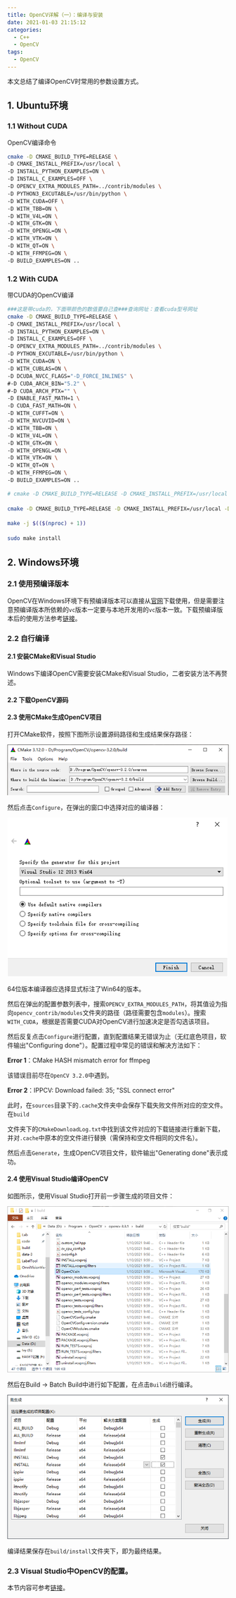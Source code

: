 ```yaml
---
title: OpenCV详解（一）：编译与安装
date: 2021-01-03 21:15:12
categories: 
  - C++
  - OpenCV
tags: 
  - OpenCV
---
```


本文总结了编译OpenCV时常用的参数设置方式。

<!--more-->

## 1. Ubuntu环境

### 1.1 Without CUDA

OpenCV编译命令

```bash
cmake -D CMAKE_BUILD_TYPE=RELEASE \
-D CMAKE_INSTALL_PREFIX=/usr/local \
-D INSTALL_PYTHON_EXAMPLES=ON \
-D INSTALL_C_EXAMPLES=OFF \
-D OPENCV_EXTRA_MODULES_PATH=../contrib/modules \
-D PYTHON3_EXCUTABLE=/usr/bin/python \
-D WITH_CUDA=OFF \
-D WITH_TBB=ON \
-D WITH_V4L=ON \
-D WITH_GTK=ON \
-D WITH_OPENGL=ON \
-D WITH_VTK=ON \
-D WITH_QT=ON \
-D WITH_FFMPEG=ON \
-D BUILD_EXAMPLES=ON ..
```

### 1.2 With CUDA

带CUDA的OpenCV编译

```bash
###这是带cuda的，下面带颜色的数值要自己查###查询网址：查看cuda型号网址
cmake -D CMAKE_BUILD_TYPE=RELEASE \
-D CMAKE_INSTALL_PREFIX=/usr/local \
-D INSTALL_PYTHON_EXAMPLES=ON \
-D INSTALL_C_EXAMPLES=OFF \
-D OPENCV_EXTRA_MODULES_PATH=../contrib/modules \
-D PYTHON_EXCUTABLE=/usr/bin/python \
-D WITH_CUDA=ON \
-D WITH_CUBLAS=ON \
-D DCUDA_NVCC_FLAGS="-D_FORCE_INLINES" \
#-D CUDA_ARCH_BIN="5.2" \
#-D CUDA_ARCH_PTX="" \
-D ENABLE_FAST_MATH=1 \
-D CUDA_FAST_MATH=ON \
-D WITH_CUFFT=ON \
-D WITH_NVCUVID=ON \
-D WITH_TBB=ON \
-D WITH_V4L=ON \
-D WITH_GTK=ON \
-D WITH_OPENGL=ON \
-D WITH_VTK=ON \
-D WITH_QT=ON \
-D WITH_FFMPEG=ON \
-D BUILD_EXAMPLES=ON ..
```

```bash
# cmake -D CMAKE_BUILD_TYPE=RELEASE -D CMAKE_INSTALL_PREFIX=/usr/local -D WITH_IPP=OFF -DWITH_FFMPEG=OFF -D OPENCV_EXTRA_MODULES_PATH=../../opencv_contrib-3.3.1/modules/ -D BUILD_opencv_dnn=ON ..

cmake -D CMAKE_BUILD_TYPE=RELEASE -D CMAKE_INSTALL_PREFIX=/usr/local -D FORCE_VTK=ON -D WITH_TBB=ON -D WITH_V4L=ON -D WITH_QT=ON -D WITH_OPENGL=ON -D WITH_CUBLAS=ON -D CUDA_NVCC_FLAGS="-D_FORCE_INLINES" -D WITH_GDAL=ON -D WITH_XINE=ON -D BUILD_EXAMPLES=ON -D OPENCV_EXTRA_MODULES_PATH=../../opencv_contrib-3.3.1/modules/ ..

make -j $(($(nproc) + 1))

sudo make install
```



## 2. Windows环境

### 2.1 使用预编译版本

OpenCV在Windows环境下有预编译版本可以直接从[官网](https://opencv.org/releases/)下载使用，但是需要注意预编译版本所依赖的`vc`版本一定要与本地开发用的`vc`版本一致。下载预编译版本后的使用方法参考[链接](https://blog.csdn.net/maizousidemao/article/details/81474834)。

### 2.2 自行编译

#### 2.1 安装CMake和Visual Studio

Windows下编译OpenCV需要安装CMake和Visual Studio，二者安装方法不再赘述。

#### 2.2 下载OpenCV源码



#### 2.3 使用CMake生成OpenCV项目

打开CMake软件，按照下图所示设置源码路径和生成结果保存路径：

![fig1](https://raw.githubusercontent.com/Tenant/Tenant.github.io/assets/images/fig1.png)

然后点击`Configure`，在弹出的窗口中选择对应的编译器：

![fig2](https://raw.githubusercontent.com/Tenant/Tenant.github.io/assets/images/fig2.png)

64位版本编译器应选择显式标注了Win64的版本。

然后在弹出的配置参数列表中，搜索`OPENCV_EXTRA_MODULES_PATH`，将其值设为指向`opencv_contrib/modules`文件夹的路径（路径需要包含`modules`）。搜索`WITH_CUDA`，根据是否需要CUDA对OpenCV进行加速决定是否勾选该项目。

然后反复点击`Configure`进行配置，直到配置结果无错误为止（无红底色项目，软件输出"Configuring done"）。配置过程中常见的错误和解决方法如下：

**Error 1**：CMake HASH mismatch error for ffmpeg

该错误目前尽在`OpenCV 3.2.0`中遇到。

**Error 2**：IPPCV: Download failed: 35; "SSL connect error"

此时，在`sources`目录下的`.cache`文件夹中会保存下载失败文件所对应的空文件。在`build`

文件夹下的`CMakeDownloadLog.txt`中找到该文件对应的下载链接进行重新下载，并对`.cache`中原本的空文件进行替换（需保持和空文件相同的文件名）。

然后点击`Generate`，生成OpenCV项目文件，软件输出"Generating done"表示成功。

#### 2.4 使用Visual Studio编译OpenCV

如图所示，使用Visual Studio打开前一步骤生成的项目文件：

![fig3](https://raw.githubusercontent.com/Tenant/Tenant.github.io/assets/images/fig3.png)

然后在Build -> Batch Build中进行如下配置，在点击`Build`进行编译。

<img src="https://raw.githubusercontent.com/Tenant/Tenant.github.io/assets/images/fig4.png" alt="fig4" style="zoom: 80%;" />

编译结果保存在`build/install`文件夹下，即为最终结果。

### 2.3 Visual Studio中OpenCV的配置。

本节内容可参考[链接](https://blog.csdn.net/hhhuang1991/article/details/79750828)。



